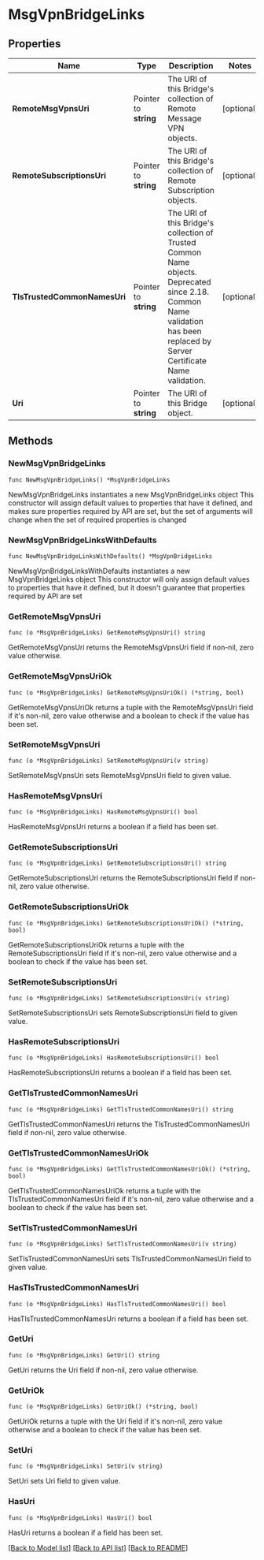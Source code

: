 # MsgVpnBridgeLinks

## Properties

Name | Type | Description | Notes
------------ | ------------- | ------------- | -------------
**RemoteMsgVpnsUri** | Pointer to **string** | The URI of this Bridge&#39;s collection of Remote Message VPN objects. | [optional] 
**RemoteSubscriptionsUri** | Pointer to **string** | The URI of this Bridge&#39;s collection of Remote Subscription objects. | [optional] 
**TlsTrustedCommonNamesUri** | Pointer to **string** | The URI of this Bridge&#39;s collection of Trusted Common Name objects. Deprecated since 2.18. Common Name validation has been replaced by Server Certificate Name validation. | [optional] 
**Uri** | Pointer to **string** | The URI of this Bridge object. | [optional] 

## Methods

### NewMsgVpnBridgeLinks

`func NewMsgVpnBridgeLinks() *MsgVpnBridgeLinks`

NewMsgVpnBridgeLinks instantiates a new MsgVpnBridgeLinks object
This constructor will assign default values to properties that have it defined,
and makes sure properties required by API are set, but the set of arguments
will change when the set of required properties is changed

### NewMsgVpnBridgeLinksWithDefaults

`func NewMsgVpnBridgeLinksWithDefaults() *MsgVpnBridgeLinks`

NewMsgVpnBridgeLinksWithDefaults instantiates a new MsgVpnBridgeLinks object
This constructor will only assign default values to properties that have it defined,
but it doesn't guarantee that properties required by API are set

### GetRemoteMsgVpnsUri

`func (o *MsgVpnBridgeLinks) GetRemoteMsgVpnsUri() string`

GetRemoteMsgVpnsUri returns the RemoteMsgVpnsUri field if non-nil, zero value otherwise.

### GetRemoteMsgVpnsUriOk

`func (o *MsgVpnBridgeLinks) GetRemoteMsgVpnsUriOk() (*string, bool)`

GetRemoteMsgVpnsUriOk returns a tuple with the RemoteMsgVpnsUri field if it's non-nil, zero value otherwise
and a boolean to check if the value has been set.

### SetRemoteMsgVpnsUri

`func (o *MsgVpnBridgeLinks) SetRemoteMsgVpnsUri(v string)`

SetRemoteMsgVpnsUri sets RemoteMsgVpnsUri field to given value.

### HasRemoteMsgVpnsUri

`func (o *MsgVpnBridgeLinks) HasRemoteMsgVpnsUri() bool`

HasRemoteMsgVpnsUri returns a boolean if a field has been set.

### GetRemoteSubscriptionsUri

`func (o *MsgVpnBridgeLinks) GetRemoteSubscriptionsUri() string`

GetRemoteSubscriptionsUri returns the RemoteSubscriptionsUri field if non-nil, zero value otherwise.

### GetRemoteSubscriptionsUriOk

`func (o *MsgVpnBridgeLinks) GetRemoteSubscriptionsUriOk() (*string, bool)`

GetRemoteSubscriptionsUriOk returns a tuple with the RemoteSubscriptionsUri field if it's non-nil, zero value otherwise
and a boolean to check if the value has been set.

### SetRemoteSubscriptionsUri

`func (o *MsgVpnBridgeLinks) SetRemoteSubscriptionsUri(v string)`

SetRemoteSubscriptionsUri sets RemoteSubscriptionsUri field to given value.

### HasRemoteSubscriptionsUri

`func (o *MsgVpnBridgeLinks) HasRemoteSubscriptionsUri() bool`

HasRemoteSubscriptionsUri returns a boolean if a field has been set.

### GetTlsTrustedCommonNamesUri

`func (o *MsgVpnBridgeLinks) GetTlsTrustedCommonNamesUri() string`

GetTlsTrustedCommonNamesUri returns the TlsTrustedCommonNamesUri field if non-nil, zero value otherwise.

### GetTlsTrustedCommonNamesUriOk

`func (o *MsgVpnBridgeLinks) GetTlsTrustedCommonNamesUriOk() (*string, bool)`

GetTlsTrustedCommonNamesUriOk returns a tuple with the TlsTrustedCommonNamesUri field if it's non-nil, zero value otherwise
and a boolean to check if the value has been set.

### SetTlsTrustedCommonNamesUri

`func (o *MsgVpnBridgeLinks) SetTlsTrustedCommonNamesUri(v string)`

SetTlsTrustedCommonNamesUri sets TlsTrustedCommonNamesUri field to given value.

### HasTlsTrustedCommonNamesUri

`func (o *MsgVpnBridgeLinks) HasTlsTrustedCommonNamesUri() bool`

HasTlsTrustedCommonNamesUri returns a boolean if a field has been set.

### GetUri

`func (o *MsgVpnBridgeLinks) GetUri() string`

GetUri returns the Uri field if non-nil, zero value otherwise.

### GetUriOk

`func (o *MsgVpnBridgeLinks) GetUriOk() (*string, bool)`

GetUriOk returns a tuple with the Uri field if it's non-nil, zero value otherwise
and a boolean to check if the value has been set.

### SetUri

`func (o *MsgVpnBridgeLinks) SetUri(v string)`

SetUri sets Uri field to given value.

### HasUri

`func (o *MsgVpnBridgeLinks) HasUri() bool`

HasUri returns a boolean if a field has been set.


[[Back to Model list]](../README.md#documentation-for-models) [[Back to API list]](../README.md#documentation-for-api-endpoints) [[Back to README]](../README.md)


